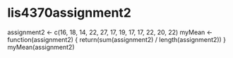 # lis4370assignment2
assignment2 <- c(16, 18, 14, 22, 27, 17, 19, 17, 17, 22, 20, 22)
myMean <- function(assignment2) {
  return(sum(assignment2) / length(assignment2))
}
myMean(assignment2)
